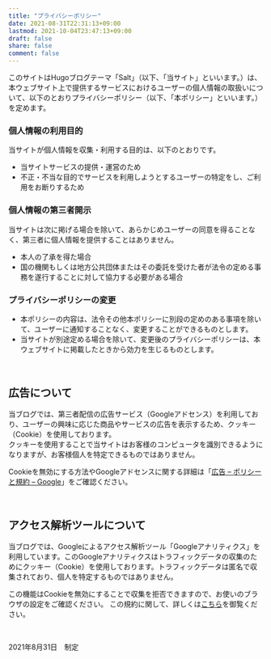 ```yaml
---
title: "プライバシーポリシー"
date: 2021-08-31T22:31:13+09:00
lastmod: 2021-10-04T23:47:13+09:00
draft: false
share: false
comment: false
---
```


このサイトはHugoブログテーマ「Salt」（以下、「当サイト」といいます。）は、本ウェブサイト上で提供するサービスにおけるユーザーの個人情報の取扱いについて、以下のとおりプライバシーポリシー（以下、「本ポリシー」といいます。）を定めます。

### 個人情報の利用目的
当サイトが個人情報を収集・利用する目的は、以下のとおりです。

- 当サイトサービスの提供・運営のため
- 不正・不当な目的でサービスを利用しようとするユーザーの特定をし、ご利用をお断りするため

### 個人情報の第三者開示
当サイトは次に掲げる場合を除いて、あらかじめユーザーの同意を得ることなく、第三者に個人情報を提供することはありません。
- 本人の了承を得た場合
- 国の機関もしくは地方公共団体またはその委託を受けた者が法令の定める事務を遂行することに対して協力する必要がある場合

### プライバシーポリシーの変更
- 本ポリシーの内容は、法令その他本ポリシーに別段の定めのある事項を除いて、ユーザーに通知することなく、変更することができるものとします。
- 当サイトが別途定める場合を除いて、変更後のプライバシーポリシーは、本ウェブサイトに掲載したときから効力を生じるものとします。

<br>

## 広告について

当ブログでは、第三者配信の広告サービス（Googleアドセンス）を利用しており、ユーザーの興味に応じた商品やサービスの広告を表示するため、クッキー（Cookie）を使用しております。  
クッキーを使用することで当サイトはお客様のコンピュータを識別できるようになりますが、お客様個人を特定できるものではありません。

Cookieを無効にする方法やGoogleアドセンスに関する詳細は「[広告 – ポリシーと規約 – Google](https://policies.google.com/technologies/ads?gl=jp)」をご確認ください。

<br>

## アクセス解析ツールについて
当ブログでは、Googleによるアクセス解析ツール「Googleアナリティクス」を利用しています。このGoogleアナリティクスはトラフィックデータの収集のためにクッキー（Cookie）を使用しております。トラフィックデータは匿名で収集されており、個人を特定するものではありません。

この機能はCookieを無効にすることで収集を拒否できますので、お使いのブラウザの設定をご確認ください。
この規約に関して、詳しくは[こちら](https://marketingplatform.google.com/about/analytics/terms/jp/)を御覧ください。

<br>

2021年8月31日　制定
